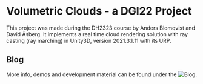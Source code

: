 # Volumetric Clouds - a DGI22 Project
This project was made during the DH2323 course by Anders Blomqvist and David Åsberg. It implements a real time cloud rendering solution with ray casting (ray marching) in Unity3D, version 2021.3.1.f1 with its URP.

## Blog
More info, demos and development material can be found under the ![Blog](https://davidasberg.github.io/dgi22_project/).
